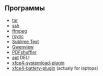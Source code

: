 ## Программы

- [tar](tar)
- [ssh](ssh)
- [ffmpeg](ffmpeg)
- [rsync](rsync)
- [Sublime Text](sublime-text)
- [Gwenview](gwenview)
- [PDFshuffler](pdfshuffler)
- [apt](apt) <span class="warn">DEL!</span>
- [xfce4-systemload-plugin](xfce4-systemload-plugin)
- [xfce4-battery-plugin](xfce4-battery-plugin) (actualy for laptops)
